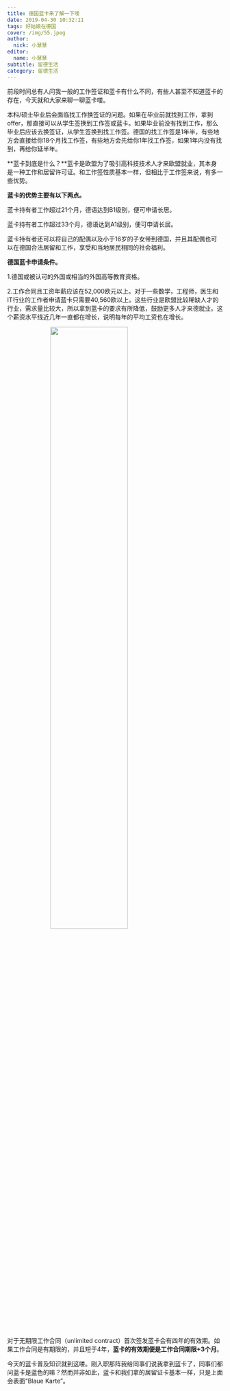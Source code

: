 ```yaml
---
title: 德国蓝卡来了解一下喽
date: 2019-04-30 10:32:11
tags: 好姑娘在德国
cover: /img/55.jpeg
author: 
  nick: 小慧慧
editor:
  name: 小慧慧
subtitle: 留德生活
category: 留德生活
---
```


前段时间总有人问我一般的工作签证和蓝卡有什么不同，有些人甚至不知道蓝卡的存在，今天就和大家来聊一聊蓝卡喽。

  

本科/硕士毕业后会面临找工作换签证的问题。如果在毕业前就找到工作，拿到offer，那直接可以从学生签换到工作签或蓝卡。如果毕业前没有找到工作，那么毕业后应该去换签证，从学生签换到找工作签。德国的找工作签是1年半，有些地方会直接给你18个月找工作签，有些地方会先给你1年找工作签，如果1年内没有找到，再给你延半年。

  

**蓝卡到底是什么？**蓝卡是欧盟为了吸引高科技技术人才来欧盟就业，其本身是一种工作和居留许可证。和工作签性质基本一样，但相比于工作签来说，有多一些优势。

  

**蓝卡的优势主要有以下两点。**

蓝卡持有者工作超过21个月，德语达到B1级别，便可申请长居。

蓝卡持有者工作超过33个月，德语达到A1级别，便可申请长居。

蓝卡持有者还可以将自己的配偶以及小于16岁的子女带到德国，并且其配偶也可以在德国合法居留和工作，享受和当地居民相同的社会福利。  

  

**德国蓝卡申请条件。**

1.德国或被认可的外国或相当的外国高等教育资格。

2.工作合同且工资年薪应该在52,000欧元以上。对于一些数学，工程师，医生和IT行业的工作者申请蓝卡只需要40,560欧以上。这些行业是欧盟比较稀缺人才的行业，需求量比较大，所以拿到蓝卡的要求有所降低，鼓励更多人才来德就业。这个薪资水平线近几年一直都在增长，说明每年的平均工资也在增长。

<img src="https://mmbiz.qpic.cn/mmbiz_png/rW3MWnUicJ7ec0QbvY9NZ9T85WzzgbaUKqZTkYbWuN20Bic74tPjIpMaX6jTCyyic5KGyV31gt7E6T94TK9yyx0yA/640?wx_fmt=png"  style=" display: block; margin: 0 auto; width: 60%; height: 60%;" />


对于无期限工作合同（unlimited contract）首次签发蓝卡会有四年的有效期。如果工作合同是有期限的，并且短于4年，**蓝卡的有效期便是工作合同期限+3个月**。

  

今天的蓝卡普及知识就到这喽。刚入职那阵我给同事们说我拿到蓝卡了，同事们都问蓝卡是蓝色的嘛？然而并非如此，蓝卡和我们拿的居留证卡基本一样，只是上面会表面“Blaue Karte”。